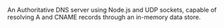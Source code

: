 An Authoritative DNS server using Node.js and UDP sockets, capable of resolving A and CNAME records through an in-memory data store.  
